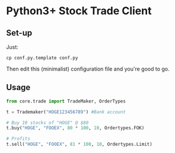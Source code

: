 # Python3+ Stock Trade Client

## Set-up

Just:
```
cp conf.py.template conf.py
```

Then edit this (minimalist) configuration file and you're good to go.

## Usage

```python
from core.trade import TradeMaker, OrderTypes

t = Trademaker("HOGE123456789") #Bank account

# Buy 10 stocks of "HOGE" @ $80
t.buy("HOGE", "FOOEX", 80 * 100, 10, Ordertypes.FOK)

# Profits
t.sell("HOGE", "FOOEX", 81 * 100, 10, Ordertypes.Limit)
```

